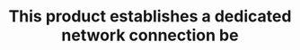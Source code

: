 ---
layout: all-exams
title: "This product establishes a dedicated network connection be"
blurb: "The question contains the definition of AWS Direct Connect from the Amazon User Guide. You can learn more about AWS Direct Connect in the docs."
quid: 232
---